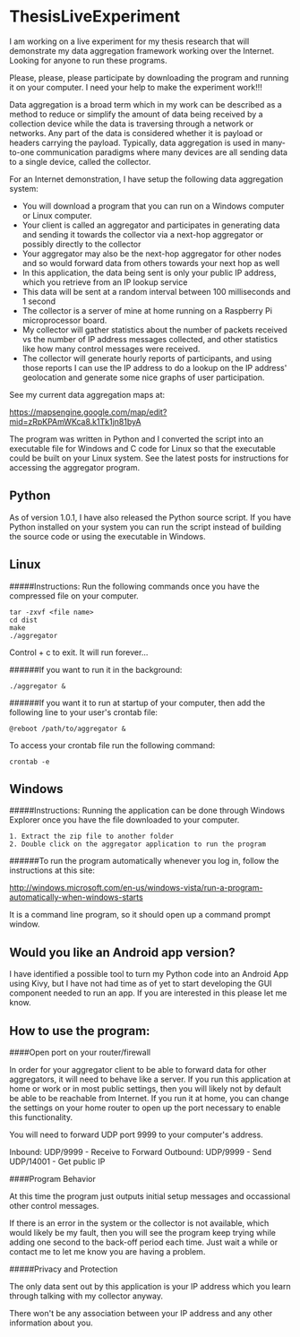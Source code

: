 ThesisLiveExperiment
====================

I am working on a live experiment for my thesis research that will demonstrate my data aggregation framework working over the Internet.  Looking for anyone to run these programs.

Please, please, please participate by downloading the program and running it on your computer. I need your help to make the experiment work!!! 

Data aggregation is a broad term which in my work can be described as a method to reduce or simplify the amount of data being received by a collection device while the data is traversing through a network or networks. Any part of the data is considered whether it is payload or headers carrying the payload. Typically, data aggregation is used in many-to-one communication paradigms where many devices are all sending data to a single device, called the collector.

For an Internet demonstration, I have setup the following data aggregation system:

- You will download a program that you can run on a Windows computer or Linux computer.
- Your client is called an aggregator and participates in generating data and sending it towards the collector via a next-hop aggregator or possibly directly to the collector
- Your aggregator may also be the next-hop aggregator for other nodes and so would forward data from others towards your next hop as well
- In this application, the data being sent is only your public IP address, which you retrieve from an IP lookup service
- This data will be sent at a random interval between 100 milliseconds and 1 second
- The collector is a server of mine at home running on a Raspberry Pi microprocessor board.
- My collector will gather statistics about the number of packets received vs the number of IP address messages collected, and other statistics like how many control messages were received.
- The collector will generate hourly reports of participants, and using those reports I can use the IP address to do a lookup on the IP address' geolocation and generate some nice graphs of user participation.

See my current data aggregation maps at:

https://mapsengine.google.com/map/edit?mid=zRpKPAmWKca8.k1Tk1jn81byA



The program was written in Python and I converted the script into an executable file for Windows and C code for Linux so that the executable could be built on your Linux system. See the latest posts for instructions for accessing the aggregator program. 


Python
--------------------

As of version 1.0.1, I have also released the Python source script.  If you have Python installed on your system you can run the script instead of building the source code or using the executable in Windows. 

Linux
--------------------

#####Instructions:
Run the following commands once you have the compressed file on your computer.

	tar -zxvf <file name>
	cd dist
	make
	./aggregator
  
Control + c to exit. It will run forever...

######If you want to run it in the background:

	./aggregator &

######If you want it to run at startup of your computer, then add the following line to your user's crontab file:

	@reboot /path/to/aggregator &

To access your crontab file run the following command:

	crontab -e



Windows
--------------------

#####Instructions:
Running the application can be done through Windows Explorer once you have the file downloaded to your computer.

	1. Extract the zip file to another folder
	2. Double click on the aggregator application to run the program

######To run the program automatically whenever you log in, follow the instructions at this site:

http://windows.microsoft.com/en-us/windows-vista/run-a-program-automatically-when-windows-starts

It is a command line program, so it should open up a command prompt window.



Would you like an Android app version?
--------------------

I have identified a possible tool to turn my Python code into an Android App using Kivy, but I have not had time as of yet to start developing the GUI component needed to run an app. If you are interested in this please let me know.



How to use the program:
--------------------

####Open port on your router/firewall

In order for your aggregator client to be able to forward data for other aggregators, it will need to behave like a server. If you run this application at home or work or in most public settings, then you will likely not by default be able to be reachable from Internet. If you run it at home, you can change the settings on your home router to open up the port necessary to enable this functionality.

You will need to forward UDP port 9999 to your computer's address.

Inbound:
	UDP/9999 - Receive to Forward
	Outbound:
	UDP/9999 - Send
	UDP/14001 - Get public IP

####Program Behavior

At this time the program just outputs initial setup messages and occassional other control messages.

If there is an error in the system or the collector is not available, which would likely be my fault, then you will see the program keep trying while adding one second to the back-off period each time.  Just wait a while or contact me to let me know you are having a problem.

#####Privacy and Protection

The only data sent out by this application is your IP address which you learn through talking with my collector anyway.

There won't be any association between your IP address and any other information about you.
